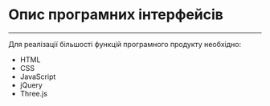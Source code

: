 # Опис програмних інтерфейсів
***
Для реалізації більшості функцій програмного продукту необхідно: </br>

- HTML
- CSS
- JavaScript
- jQuery
- Three.js


